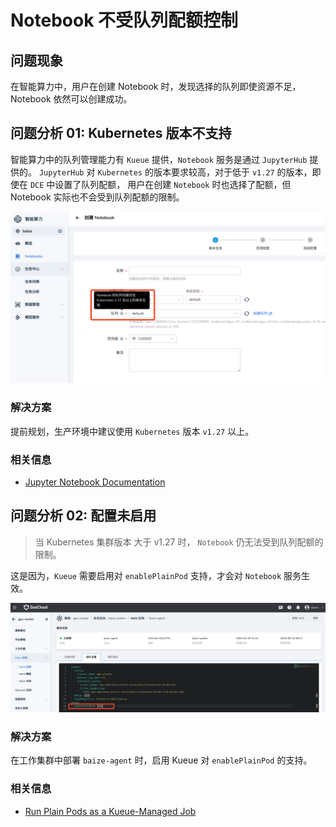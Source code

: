 # Notebook 不受队列配额控制

## 问题现象

在智能算力中，用户在创建 Notebook 时，发现选择的队列即使资源不足，Notebook 依然可以创建成功。

## 问题分析 01:  Kubernetes 版本不支持

智能算力中的队列管理能力有 `Kueue` 提供，`Notebook` 服务是通过 `JupyterHub` 提供的。
`JupyterHub` 对 `Kubernetes` 的版本要求较高，对于低于 `v1.27` 的版本，即使在 `DCE` 中设置了队列配额，
用户在创建 `Notebook` 时也选择了配额，但 Notebook 实际也不会受到队列配额的限制。

![local-queue-initialization-failed](./images/kueue-k8s127.png)

### 解决方案

提前规划，生产环境中建议使用 `Kubernetes` 版本 `v1.27` 以上。

### 相关信息

- [Jupyter Notebook Documentation](https://jupyter-notebook.readthedocs.io/en/latest/)

## 问题分析 02:  配置未启用

> 当 Kubernetes 集群版本 大于 v1.27 时， `Notebook` 仍无法受到队列配额的限制。

这是因为，`Kueue` 需要启用对 `enablePlainPod` 支持，才会对 `Notebook` 服务生效。

![local-queue-initialization-failed](./images/kueue-plainpod.png)

### 解决方案

在工作集群中部署 `baize-agent` 时，启用 Kueue 对 `enablePlainPod` 的支持。

### 相关信息

- [Run Plain Pods as a Kueue-Managed Job](https://kueue.sigs.k8s.io/docs/tasks/run/plain_pods/)
